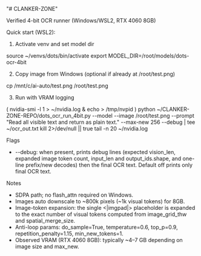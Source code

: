 "# CLANKER-ZONE" 


Verified 4-bit OCR runner (Windows/WSL2, RTX 4060 8GB)

Quick start (WSL2):

1) Activate venv and set model dir

source ~/venvs/dots/bin/activate
export MODEL_DIR=/root/models/dots-ocr-4bit

2) Copy image from Windows (optional if already at /root/test.png)

cp /mnt/c/ai-auto/test.png /root/test.png

3) Run with VRAM logging

( nvidia-smi -l 1 > ~/nvidia.log & echo  > /tmp/nvpid )
python ~/CLANKER-ZONE-REPO/dots_ocr_run_4bit.py   --model    --image /root/test.png   --prompt "Read all visible text and return as plain text."   --max-new 256   --debug | tee ~/ocr_out.txt
kill  2>/dev/null || true
tail -n 20 ~/nvidia.log

Flags
- --debug: when present, prints debug lines (expected vision_len, expanded image token count, input_len and output_ids.shape, and one-line prefix/new decodes) then the final OCR text. Default off prints only final OCR text.

Notes
- SDPA path; no flash_attn required on Windows.
- Images auto downscale to ~800k pixels (~1k visual tokens) for 8GB.
- Image-token expansion: the single <|imgpad|> placeholder is expanded to the exact number of visual tokens computed from image_grid_thw and spatial_merge_size.
- Anti-loop params: do_sample=True, temperature=0.6, top_p=0.9, repetition_penalty=1.15, min_new_tokens=1.
- Observed VRAM (RTX 4060 8GB): typically ~4–7 GB depending on image size and max_new.
